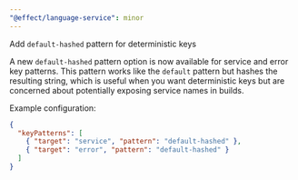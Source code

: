 ```yaml
---
"@effect/language-service": minor
---
```


Add `default-hashed` pattern for deterministic keys

A new `default-hashed` pattern option is now available for service and error key patterns. This pattern works like the `default` pattern but hashes the resulting string, which is useful when you want deterministic keys but are concerned about potentially exposing service names in builds.

Example configuration:
```json
{
  "keyPatterns": [
    { "target": "service", "pattern": "default-hashed" },
    { "target": "error", "pattern": "default-hashed" }
  ]
}
```
